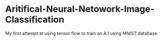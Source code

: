 # Aritifical-Neural-Netowork-Image-Classification
My first attempt at using tensor flow to train an A.I using MNIST database.
